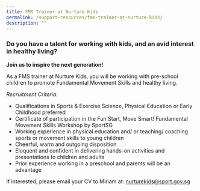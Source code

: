 ```yaml
---
title: FMS Trainer at Nurture Kids
permalink: /support-resources/fms-trainer-at-nurture-kids/
description: ""
---
```

### **Do you have a talent for working with kids, and an avid interest in healthy living?**

**Join us to inspire the next generation!**

As a FMS trainer at Nurture Kids, you will be working with pre-school children to promote Fundamental Movement Skills and healthy living.

*Recruitment Criteria*:
*   Qualifications in Sports & Exercise Science, Physical Education or Early Childhood preferred
*   Certificate of participation in the Fun Start, Move Smart! Fundamental Movement Skills Workshop by SportSG
*   Working experience in physical education and/ or teaching/ coaching sports or movement skills to young children
*   Cheerful, warm and outgoing disposition
*   Eloquent and confident in delivering hands-on activities and presentations to children and adults
*   Prior experience working in a preschool and parents will be an advantage

If interested, please email your CV to Miriam at: [nurturekids@sport.gov.sg](mailto:nurturekids@sport.gov.sg)